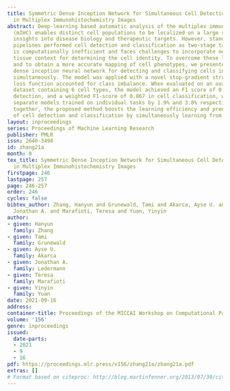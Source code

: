 ```yaml
---
title: Symmetric Dense Inception Network for Simultaneous Cell Detection and Classification
  in Multiplex Immunohistochemistry Images
abstract: Deep-learning based automatic analysis of the multiplex immunohistochemistry
  (mIHC) enables distinct cell populations to be localized on a large scale, providing
  insights into disease biology and therapeutic targets. However, standard deep-learning
  pipelines performed cell detection and classification as two-stage tasks, which
  is computationally inefficient and faces challenges to incorporate neighbouring
  tissue context for determining the cell identity. To overcome these limitations
  and to obtain a more accurate mapping of cell phenotypes, we presented a symmetric
  dense inception neural network for detecting and classifying cells in mIHC slides
  simultaneously. The model was applied with a novel stop-gradient strategy and a
  loss function accounted for class imbalance. When evaluated on an ovarian cancer
  dataset containing 6 cell types, the model achieved an F1 score of 0.835 in cell
  detection, and a weighted F1-score of 0.867 in cell classification, which outperformed
  separate models trained on individual tasks by 1.9% and 3.8% respectively. Taken
  together, the proposed method boosts the learning efficiency and prediction accuracy
  of cell detection and classification by simultaneously learning from both tasks.
layout: inproceedings
series: Proceedings of Machine Learning Research
publisher: PMLR
issn: 2640-3498
id: zhang21a
month: 0
tex_title: Symmetric Dense Inception Network for Simultaneous Cell Detection and Classification
  in Multiplex Immunohistochemistry Images
firstpage: 246
lastpage: 257
page: 246-257
order: 246
cycles: false
bibtex_author: Zhang, Hanyun and Grunewald, Tami and Akarca, Ayse U. and Ledermann,
  Jonathan A. and Marafioti, Teresa and Yuan, Yinyin
author:
- given: Hanyun
  family: Zhang
- given: Tami
  family: Grunewald
- given: Ayse U.
  family: Akarca
- given: Jonathan A.
  family: Ledermann
- given: Teresa
  family: Marafioti
- given: Yinyin
  family: Yuan
date: 2021-09-16
address:
container-title: Proceedings of the MICCAI Workshop on Computational Pathology
volume: '156'
genre: inproceedings
issued:
  date-parts:
  - 2021
  - 9
  - 16
pdf: https://proceedings.mlr.press/v156/zhang21a/zhang21a.pdf
extras: []
# Format based on citeproc: http://blog.martinfenner.org/2013/07/30/citeproc-yaml-for-bibliographies/
---
```

